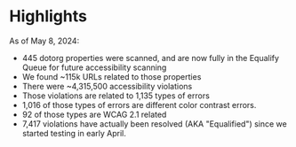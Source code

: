 # Highlights
As of May 8, 2024:
- 445 dotorg properties were scanned, and are now fully in the Equalify Queue for future accessibility scanning
- We found ~115k URLs related to those properties
- There were ~4,315,500 accessibility violations
- Those violations are related to 1,135 types of errors
- 1,016 of those types of errors are different color contrast errors.
- 92 of those types are WCAG 2.1 related
- 7,417 violations have actually been resolved (AKA "Equalified") since we started testing in early April.
